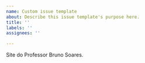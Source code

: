 ```yaml
---
name: Custom issue template
about: Describe this issue template's purpose here.
title: ''
labels: ''
assignees: ''

---
```


Site do Professor Bruno Soares.
